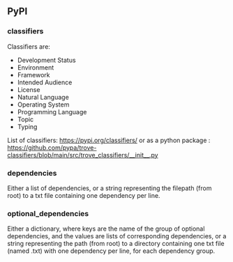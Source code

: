 

## PyPI

### classifiers

Classifiers are:
- Development Status
- Environment
- Framework
- Intended Audience
- License
- Natural Language
- Operating System
- Programming Language
- Topic
- Typing

List of classifiers: https://pypi.org/classifiers/
or as a python package : https://github.com/pypa/trove-classifiers/blob/main/src/trove_classifiers/__init__.py

### dependencies
Either a list of dependencies, or a string representing the filepath (from root) to a txt file containing one
dependency per line.

### optional_dependencies
Either a dictionary, where keys are the name of the group of optional dependencies, and the values are lists of
corresponding dependencies, or a string representing the path (from root) to a directory containing one
txt file (named <group name>.txt) with one dependency per line, for each dependency group.
